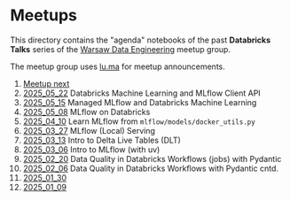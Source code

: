 # Meetups

This directory contains the "agenda" notebooks of the past **Databricks Talks** series of the [Warsaw Data Engineering](https://www.meetup.com/warsaw-data-engineering/) meetup group.

The meetup group uses [lu.ma](https://lu.ma/warsaw-data-engineering) for meetup announcements.

1. [Meetup next](./Meetup_next.ipynb)
1. [2025_05_22](./Meetup_2025_05_22.ipynb) Databricks Machine Learning and MLflow Client API
1. [2025_05_15](./Meetup_2025_05_15.ipynb) Managed MLflow and Databricks Machine Learning
1. [2025_05_08](./Meetup_2025_05_08.ipynb) MLflow on Databricks
1. [2025_04_10](./Meetup_2025_04_10.ipynb) Learn MLflow from `mlflow/models/docker_utils.py`
1. [2025_03_27](./Meetup_2025_03_27.ipynb) MLflow (Local) Serving
1. [2025_03_13](./2025_03_13.ipynb) Intro to Delta Live Tables (DLT)
1. [2025_03_06](./2025_03_06.ipynb) Intro to MLflow (with uv)
1. [2025_02_20](./Meetup_2025_02_20.ipynb) Data Quality in Databricks Workflows (jobs) with Pydantic
1. [2025_02_06](./Meetup_2025_02_06.sql) Data Quality in Databricks Workflows with Pydantic cntd.
1. [2025_01_30](./Meetup_2025_01_30.sql)
1. [2025_01_09](./Meetup_2025_01_09.sql)
